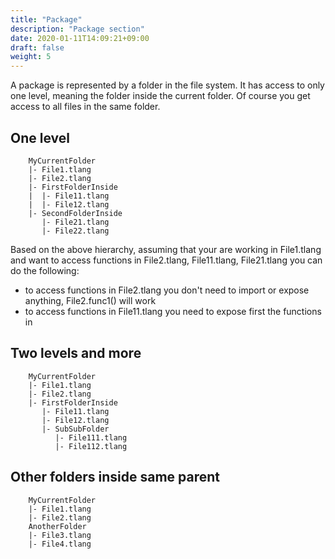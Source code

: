 ```yaml
---
title: "Package"
description: "Package section"
date: 2020-01-11T14:09:21+09:00
draft: false
weight: 5
---
```


A package is represented by a folder in the file system. It has access to only one level, meaning the folder inside the current folder. Of course you get access to all files in the same folder.

## One level
```
    MyCurrentFolder
    |- File1.tlang
    |- File2.tlang
    |- FirstFolderInside
    |  |- File11.tlang
    |  |- File12.tlang
    |- SecondFolderInside
       |- File21.tlang
       |- File22.tlang
```
Based on the above hierarchy, assuming that your are working in File1.tlang and want to access functions in File2.tlang, File11.tlang, File21.tlang you can do the following:
* to access functions in File2.tlang you don't need to import or expose anything, File2.func1() will work
* to access functions in File11.tlang you need to expose first the functions in

## Two levels and more
```
    MyCurrentFolder
    |- File1.tlang
    |- File2.tlang
    |- FirstFolderInside
       |- File11.tlang
       |- File12.tlang
       |- SubSubFolder
          |- File111.tlang
          |- File112.tlang
```

## Other folders inside same parent
```
    MyCurrentFolder
    |- File1.tlang
    |- File2.tlang
    AnotherFolder
    |- File3.tlang
    |- File4.tlang
```